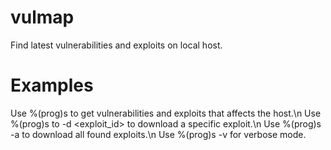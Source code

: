 # vulmap
Find latest vulnerabilities and exploits on local host.

# Examples
Use %(prog)s to get vulnerabilities and exploits that affects the host.\n
Use %(prog)s to -d <exploit_id> to download a specific exploit.\n
Use %(prog)s -a to download all found exploits.\n
Use %(prog)s -v for verbose mode.
